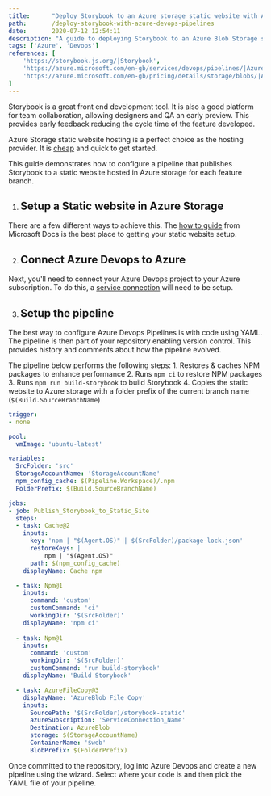 ```yaml
---
title:      "Deploy Storybook to an Azure storage static website with Azure Devops Pipelines"
path:       /deploy-storybook-with-azure-devops-pipelines
date:       2020-07-12 12:54:11
description: "A guide to deploying Storybook to an Azure Blob Storage static website with Azure Devops Pipelines"
tags: ['Azure', 'Devops']
references: [
    'https://storybook.js.org/|Storybook',
    'https://azure.microsoft.com/en-gb/services/devops/pipelines/|Azure Devops Pipelines',
    'https://azure.microsoft.com/en-gb/pricing/details/storage/blobs/|Azure Storage Blobs Pricing'
]
---
```

Storybook is a great front end development tool. It is also a good platform for team
collaboration, allowing designers and QA an early preview. This provides early feedback
reducing the cycle time of the feature developed.

Azure Storage static website hosting is a perfect choice as the hosting
provider. It is [cheap](https://azure.microsoft.com/en-gb/pricing/details/storage/blobs/)
and quick to get started.

This guide demonstrates how to configure a pipeline that publishes Storybook to a static
website hosted in Azure storage for each feature branch.

<div class="list--nopadding list--h2">

1. ## Setup a Static website in Azure Storage
There are a few different ways to achieve this. The [how to guide](https://docs.microsoft.com/en-us/azure/storage/blobs/storage-blob-static-website-how-to) from Microsoft Docs is the best place
to getting your static website setup.

2. ## Connect Azure Devops to Azure
Next, you'll need to connect your Azure Devops project to your Azure subscription. To do this,
a [service connection](https://docs.microsoft.com/en-us/azure/devops/pipelines/library/connect-to-azure?view=azure-devops)
 will need to be setup.

3. ## Setup the pipeline
  The best way to configure Azure Devops Pipelines is with code using YAML.
  The pipeline is then part of your repository enabling version control. This
  provides history and comments about how the pipeline evolved.

  <div class="list--reset">
  
  The pipeline below performs the following steps:
    1. Restores & caches NPM packages to enhance performance
    2. Runs `npm ci` to restore NPM packages
    3. Runs `npm run build-storybook` to build Storybook
    4. Copies the static website to Azure storage with a folder prefix of
    the current branch name (`$(Build.SourceBranchName`)

  </div>

```yml
trigger:
- none

pool:
  vmImage: 'ubuntu-latest'

variables:
  SrcFolder: 'src'
  StorageAccountName: 'StorageAccountName'
  npm_config_cache: $(Pipeline.Workspace)/.npm
  FolderPrefix: $(Build.SourceBranchName)

jobs:
- job: Publish_Storybook_to_Static_Site
  steps:
  - task: Cache@2
    inputs:
      key: 'npm | "$(Agent.OS)" | $(SrcFolder)/package-lock.json'
      restoreKeys: |
          npm | "$(Agent.OS)"
      path: $(npm_config_cache)
    displayName: Cache npm

  - task: Npm@1
    inputs:
      command: 'custom'
      customCommand: 'ci'
      workingDir: '$(SrcFolder)'
    displayName: 'npm ci'
      
  - task: Npm@1
    inputs:
      command: 'custom'
      workingDir: '$(SrcFolder)'
      customCommand: 'run build-storybook'
    displayName: 'Build Storybook'

  - task: AzureFileCopy@3
    displayName: 'AzureBlob File Copy'
    inputs:
      SourcePath: '$(SrcFolder)/storybook-static'
      azureSubscription: 'ServiceConnection_Name'
      Destination: AzureBlob
      storage: $(StorageAccountName)
      ContainerName: '$web'
      BlobPrefix: $(FolderPrefix)
```
</div>

  Once committed to the repository, log into Azure Devops and create
  a new pipeline using the wizard. Select where your code is and then
  pick the YAML file of your pipeline.
